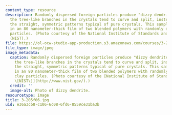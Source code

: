 ```yaml
---
content_type: resource
description: Randomly dispersed foreign particles produce "dizzy dendrites," in which
  the tree-like branches in the crystals tend to curve and split, instead of forming
  the straight, symmetric patterns typical of pure crystals. This sample was grown
  in an 80 nanometer-thick film of two blended polymers with randomly dispersed clay
  particles. (Photo courtesy of the National Institute of Standards and Technology
  (NIST).)
file: https://ol-ocw-studio-app-production.s3.amazonaws.com/courses/3-205-thermodynamics-and-kinetics-of-materials-fall-2006/e36a3cb8c1066c086fd68559ce31ba3b_3-205f06.jpg
file_type: image/jpeg
image_metadata:
  caption: Randomly dispersed foreign particles produce "dizzy dendrites," in which
    the tree-like branches in the crystals tend to curve and split, instead of forming
    the straight, symmetric patterns typical of pure crystals. This sample was grown
    in an 80 nanometer-thick film of two blended polymers with randomly dispersed
    clay particles. (Photo courtesy of the [National Institute of Standards and Technology
    \[NIST\]](http://www.nist.gov/).)
  credit: ''
  image-alt: Photo of dizzy dendrite.
resourcetype: Image
title: 3-205f06.jpg
uid: e36a3cb8-c106-6c08-6fd6-8559ce31ba3b
---
```

